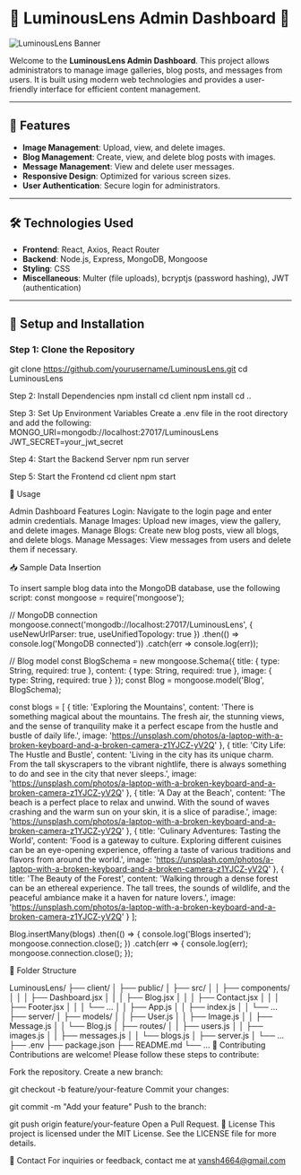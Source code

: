 # 🎨 LuminousLens Admin Dashboard 🚀

![LuminousLens Banner](https://unsplash.com/photos/a-laptop-with-a-broken-keyboard-and-a-broken-camera-z1YJCZ-yV2Q)

Welcome to the **LuminousLens Admin Dashboard**. This project allows administrators to manage image galleries, blog posts, and messages from users. It is built using modern web technologies and provides a user-friendly interface for efficient content management.

---

## 🌟 Features

- **Image Management**: Upload, view, and delete images.
- **Blog Management**: Create, view, and delete blog posts with images.
- **Message Management**: View and delete user messages.
- **Responsive Design**: Optimized for various screen sizes.
- **User Authentication**: Secure login for administrators.

---

## 🛠️ Technologies Used

- **Frontend**: React, Axios, React Router
- **Backend**: Node.js, Express, MongoDB, Mongoose
- **Styling**: CSS
- **Miscellaneous**: Multer (file uploads), bcryptjs (password hashing), JWT (authentication)

---

## 🚀 Setup and Installation

### Step 1: Clone the Repository
git clone https://github.com/yourusername/LuminousLens.git
cd LuminousLens

Step 2: Install Dependencies
npm install
cd client
npm install
cd ..

Step 3: Set Up Environment Variables
Create a .env file in the root directory and add the following:
MONGO_URI=mongodb://localhost:27017/LuminousLens
JWT_SECRET=your_jwt_secret

Step 4: Start the Backend Server
npm run server

Step 5: Start the Frontend
cd client
npm start

📖 Usage

Admin Dashboard Features
Login: Navigate to the login page and enter admin credentials.
Manage Images: Upload new images, view the gallery, and delete images.
Manage Blogs: Create new blog posts, view all blogs, and delete blogs.
Manage Messages: View messages from users and delete them if necessary.


📥 Sample Data Insertion

To insert sample blog data into the MongoDB database, use the following script:
const mongoose = require('mongoose');

// MongoDB connection
mongoose.connect('mongodb://localhost:27017/LuminousLens', { useNewUrlParser: true, useUnifiedTopology: true })
  .then(() => console.log('MongoDB connected'))
  .catch(err => console.log(err));

// Blog model
const BlogSchema = new mongoose.Schema({
  title: { type: String, required: true },
  content: { type: String, required: true },
  image: { type: String, required: true }
});
const Blog = mongoose.model('Blog', BlogSchema);

const blogs = [
  {
    title: 'Exploring the Mountains',
    content: 'There is something magical about the mountains. The fresh air, the stunning views, and the sense of tranquility make it a perfect escape from the hustle and bustle of daily life.',
    image: 'https://unsplash.com/photos/a-laptop-with-a-broken-keyboard-and-a-broken-camera-z1YJCZ-yV2Q'
  },
  {
    title: 'City Life: The Hustle and Bustle',
    content: 'Living in the city has its unique charm. From the tall skyscrapers to the vibrant nightlife, there is always something to do and see in the city that never sleeps.',
    image: 'https://unsplash.com/photos/a-laptop-with-a-broken-keyboard-and-a-broken-camera-z1YJCZ-yV2Q'
  },
  {
    title: 'A Day at the Beach',
    content: 'The beach is a perfect place to relax and unwind. With the sound of waves crashing and the warm sun on your skin, it is a slice of paradise.',
    image: 'https://unsplash.com/photos/a-laptop-with-a-broken-keyboard-and-a-broken-camera-z1YJCZ-yV2Q'
  },
  {
    title: 'Culinary Adventures: Tasting the World',
    content: 'Food is a gateway to culture. Exploring different cuisines can be an eye-opening experience, offering a taste of various traditions and flavors from around the world.',
    image: 'https://unsplash.com/photos/a-laptop-with-a-broken-keyboard-and-a-broken-camera-z1YJCZ-yV2Q'
  },
  {
    title: 'The Beauty of the Forest',
    content: 'Walking through a dense forest can be an ethereal experience. The tall trees, the sounds of wildlife, and the peaceful ambiance make it a haven for nature lovers.',
    image: 'https://unsplash.com/photos/a-laptop-with-a-broken-keyboard-and-a-broken-camera-z1YJCZ-yV2Q'
  }
];

Blog.insertMany(blogs)
  .then(() => {
    console.log('Blogs inserted');
    mongoose.connection.close();
  })
  .catch(err => {
    console.log(err);
    mongoose.connection.close();
  });

📂 Folder Structure

LuminousLens/
├── client/
│   ├── public/
│   ├── src/
│   │   ├── components/
│   │   │   ├── Dashboard.jsx
│   │   │   ├── Blog.jsx
│   │   │   ├── Contact.jsx
│   │   │   ├── Footer.jsx
│   │   │   └── ...
│   │   ├── App.js
│   │   ├── index.js
│   │   └── ...
├── server/
│   ├── models/
│   │   ├── User.js
│   │   ├── Image.js
│   │   ├── Message.js
│   │   └── Blog.js
│   ├── routes/
│   │   ├── users.js
│   │   ├── images.js
│   │   ├── messages.js
│   │   └── blogs.js
│   ├── server.js
│   └── ...
├── .env
├── package.json
├── README.md
└── ...
🤝 Contributing
Contributions are welcome! Please follow these steps to contribute:

Fork the repository.
Create a new branch:

git checkout -b feature/your-feature
Commit your changes:

git commit -m "Add your feature"
Push to the branch:

git push origin feature/your-feature
Open a Pull Request.
📜 License
This project is licensed under the MIT License. See the LICENSE file for more details.

📧 Contact
For inquiries or feedback, contact me at vansh4664@gmail.com
